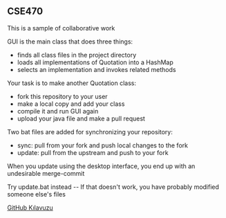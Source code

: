 ## CSE470

This is a sample of collaborative work

GUI is the main class that does three things:
* finds all class files in the project directory
* loads all implementations of Quotation into a HashMap
* selects an implementation and invokes related methods

Your task is to make another Quotation class:
* fork this repository to your user
* make a local copy and add your class
* compile it and run GUI again
* upload your java file and make a pull request

Two bat files are added for synchronizing your repository:
* sync: pull from your fork and push local changes to the fork
* update: pull from the upstream and push to your fork

When you update using the desktop interface, you end up with an undesirable merge-commit

Try update.bat instead -- If that doesn't work, you have probably modified someone else's files

[GitHub Kılavuzu](https://github.com/maeyler/Frameworks/blob/master/GitHub%20K%C4%B1lavuzu.md)
